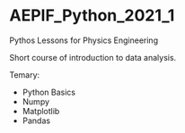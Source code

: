 # AEPIF_Python_2021_1
Pythos Lessons for Physics Engineering

Short course of introduction to data analysis.

Temary:
* Python Basics
* Numpy
* Matplotlib
* Pandas
